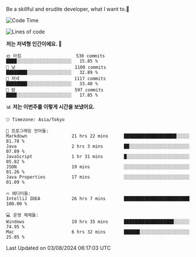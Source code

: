 Be a skillful and erudite developer, what I want to.👶

<!--START_SECTION:waka-->
![Code Time](http://img.shields.io/badge/Code%20Time-1%2C114%20hrs%2025%20mins-blue)

![Lines of code](https://img.shields.io/badge/%EC%A0%80%EB%8A%94%20%EC%97%AC%ED%83%9C%EA%B9%8C%EC%A7%80%20-2.8%20million%20%EC%A4%84%EC%9D%98%20%EC%BD%94%EB%93%9C%EB%A5%BC%20%EC%9E%91%EC%84%B1%ED%96%88%EC%96%B4%EC%9A%94.-blue)

**저는 저녁형 인간이에요. 🦉** 

```text
🌞 아침                     530 commits         ████░░░░░░░░░░░░░░░░░░░░░   15.85 % 
🌆 낮　                     1100 commits        ████████░░░░░░░░░░░░░░░░░   32.89 % 
🌃 저녁                     1117 commits        ████████░░░░░░░░░░░░░░░░░   33.40 % 
🌙 밤　                     597 commits         ████░░░░░░░░░░░░░░░░░░░░░   17.85 % 
```


📊 **저는 이번주를 이렇게 시간을 보냈어요.** 

```text
🕑︎ Timezone: Asia/Tokyo

💬 프로그래밍 언어들: 
Markdown                 21 hrs 22 mins      ████████████████████░░░░░   81.78 % 
Java                     2 hrs 3 mins        ██░░░░░░░░░░░░░░░░░░░░░░░   07.89 % 
JavaScript               1 hr 31 mins        █░░░░░░░░░░░░░░░░░░░░░░░░   05.82 % 
JSON                     19 mins             ░░░░░░░░░░░░░░░░░░░░░░░░░   01.26 % 
Java Properties          17 mins             ░░░░░░░░░░░░░░░░░░░░░░░░░   01.09 % 

🔥 에디터들: 
IntelliJ IDEA            26 hrs 7 mins       █████████████████████████   100.00 % 

💻 운영 체제들: 
Windows                  19 hrs 35 mins      ███████████████████░░░░░░   74.95 % 
Mac                      6 hrs 32 mins       ██████░░░░░░░░░░░░░░░░░░░   25.05 % 
```


 Last Updated on 03/08/2024 06:17:03 UTC
<!--END_SECTION:waka-->
